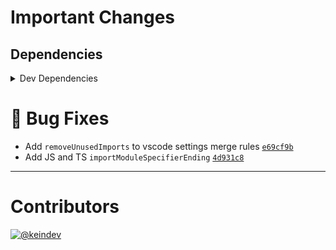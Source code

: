 # Important Changes

## Dependencies

<details>
<summary>Dev Dependencies</summary>

- Bumped **[@tagproject/base-shared-config](https://www.npmjs.com/package/@tagproject/base-shared-config)** from `^2.2.3` to `^3.0.0`
- Bumped **[husky](https://www.npmjs.com/package/husky)** from `^7.0.4` to `^8.0.1`

</details>

# :bug: Bug Fixes

- Add `removeUnusedImports` to vscode settings merge rules [`e69cf9b`](https://github.com/tagproject/vscode-shared-config/commit/e69cf9b4ac846d1e50731f35f8092fe001b78819)
- Add JS and TS `importModuleSpecifierEnding` [`4d931c8`](https://github.com/tagproject/vscode-shared-config/commit/4d931c8988dafc04bae21eb263845bb85cb93f3d)

---

# Contributors

[![@keindev](https://avatars.githubusercontent.com/u/4527292?v=4&s=40)](https://github.com/keindev)
